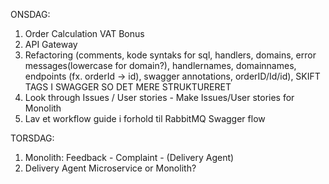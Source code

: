 ONSDAG:

1. Order Calculation VAT Bonus
2. API Gateway
3. Refactoring (comments, kode syntaks for sql, handlers, domains, error messages(lowercase for domain?), handlernames, domainnames, endpoints (fx. orderId -> id), swagger annotations, orderID/Id/id), SKIFT TAGS I SWAGGER SO DET MERE STRUKTURERET
4. Look through Issues / User stories - Make Issues/User stories for Monolith
5. Lav et workflow guide i forhold til RabbitMQ Swagger flow

TORSDAG:

1. Monolith: Feedback - Complaint - (Delivery Agent)
2. Delivery Agent Microservice or Monolith?
